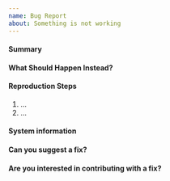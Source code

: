 ```yaml
---
name: Bug Report
about: Something is not working
---
```


<!--
   Thank you for submitting an issue. Please fill in the template below
   information about the bug you encountered.
-->

#### Summary
<!-- Please explain the bug in a few short sentences -->

#### What Should Happen Instead?
<!-- Please explain what the expected behavior is -->

#### Reproduction Steps
<!-- Are you able to consistently reproduce the issue? Please add a list of steps that lead to the bug. -->

1. ...
2. ...

#### System information
<!-- Please provide an overview of your setup (e.g. number of nodes) and the output of: 

`snap version`
`uname -a`
`snap list k8s`
`snap services k8s`
`journalctl --lines 200 -f -u snap.k8s.k8sd`
`k8s status`
-->

#### Can you suggest a fix?
<!-- (This section is optional). How do you propose that the issue be fixed? -->

#### Are you interested in contributing with a fix?
<!-- yes/no, or @mention maintainers. Community contributions are welcome. -->

<!-- Thank you for making the k8s-snap better -->
